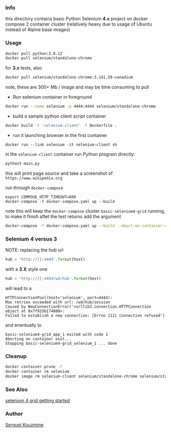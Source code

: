 ### Info

this directory contains basic Python Selenium __4.x__ project on docker compose 2 container cluster (relatively heavy due to usage of Ubuntu instead of Alpine base images)

### Usage

```sh
docker pull python:3.8.12
docker pull selenium/standalone-chrome
```
for __3.x__ tests, also
```sh
docker pull selenium/standalone-chrome:3.141.59-vanadium
```
note, these are 300+ Mb / image and may be time consuming to pull
* Run selenium container in foreground
```sh
docker run --name selenium -p 4444:4444 selenium/standalone-chrome
```
* build a sample python client script container
```sh
docker build -t 'selenium-client' -f Dockerfile .
```
* run it launching browser in the first container
```
docker run --link selenium -it selenium-client sh
```

in the `selenium-client` container run Python program directly:
```sh
python3 main.py
```
this will print page source and take a screenshot of `https://www.wikipedia.org`

run through `docker-compose`
```
export COMPOSE_HTTP_TIMEOUT=600
docker-compose -f docker-compose.yaml up --build
```
note this will keep the `docker-compose` cluster `basic-selenium4-grid` running, to make it finish aftet the test returns 
add the argument
```sh
docker-compose -f docker-compose.yaml up --build --abort-on-container-exit
```
### Selenium 4 versus 3
NOTE: replacing the hub url
```python
hub = 'http://{}:4444'.format(host)
```
with a __3.X__ style one
```python
hub = 'http://{}:4444/wd/hub'.format(host)
```
will lead to a
```text
HTTPConnectionPool(host='selenium', port=4444): 
Max retries exceeded with url: /wd/hub/session 
Caused by NewConnectionError('<urllib3.connection.HTTPConnection object at 0x7f933b174880>: 
Failed to establish a new connection: [Errno 111] Connection refused')
```
and enentually to

```text
basic-selenium4-grid_app_1 exited with code 1
Aborting on container exit...
Stopping basic-selenium4-grid_selenium_1 ... done
```
### Cleanup

```sh
docker container prune -f
docker container rm selenium
docker image rm selenium-client selenium/standalone-chrome selenium/standalone-chrome selenium/standalone-chrome:3.141.59-vanadium basic-selenium4-grid_app python:3.8.12
```
### See Also

[selenium 4 grid getting started](https://www.selenium.dev/documentation/grid/getting_started/)

### Author
[Serguei Kouzmine](kouzmine_serguei@yahoo.com)
